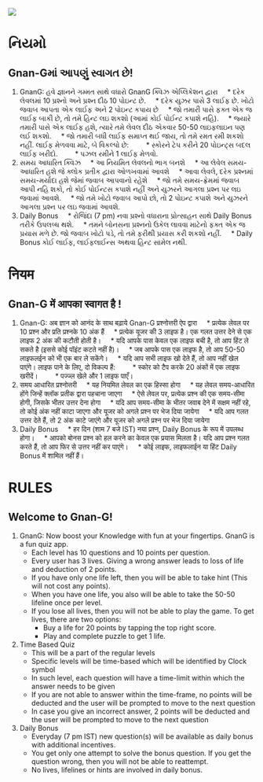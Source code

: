 ![](http://purecelibacy.org/wp-content/themes/celibacy/images/gnyang.png)
# નિયમો
## Gnan-Gમાં આપણું સ્વાગત છે!
1. GnanG: હવે જ્ઞાનને ગમ્મત સાથે વધારો GnanG ક્વિઝ એપ્લિકેશન દ્વારા
    * દરેક લેવલમાં 10 પ્રશ્નો અને પ્રશ્ન દીઠ 10 પોઇન્ટ છે.
    * દરેક યુઝર પાસે 3 લાઈફ છે. ખોટો જવાબ આપતા એક લાઈફ અને 2 પોઇન્ટ કપાય છે
    * જો તમારી પાસે ફક્ત એક જ લાઈફ બાકી છે, તો તમે હિન્ટ લઇ શકશો (આમાં કોઈ પોઈન્ટ કપાશે નહિ).
    * જ્યારે તમારી પાસે એક લાઈફ હશે, ત્યારે તમે લેવલ દીઠ એકવાર 50-50 લાઇફલાઇન પણ લઈ શકશો.
    * જો તમારી બધી લાઈફ સમાપ્ત થઈ જાય, તો તમે રમત રમી શકશો નહીં. લાઈફ મેળવવા માટે, બે વિકલ્પો છે:
        * સ્કોરને ટેપ કરીને 20 પોઇન્ટ્સ બદલ લાઈફ ખરીદો.
        * પઝલ રમીને 1 લાઈફ મેળવો.
2. સમય આધારિત ક્વિઝ
    * આ નિયમિત લેવલનો ભાગ બનશે
    * આ લેવેલ સમય-આધારિત હશે જે ક્લોક પ્રતીક દ્વારા ઓળખવામાં આવશે
    * આવા લેવલે, દરેક પ્રશ્નમાં સમય-મર્યાદા હશે જેમાં જવાબ આપવાનો રહેશે
    * જો તમે સમય-ફ્રેમમાં જવાબ આપી નહિ શકો, તો કોઈ પોઈન્ટસ કપાશે નહીં અને યુઝરને આગલા પ્રશ્ન પર લઇ જવામાં આવશે.
    * જો તમે ખોટો જવાબ આપો છો, તો 2 પોઇન્ટ કપાશે અને યુઝરને આગલા પ્રશ્ન પર લઇ જવામાં આવશે.
3. Daily Bonus
    * રોજિંદા (7 pm) નવા પ્રશ્નો વધારાના પ્રોત્સાહન સાથે Daily Bonus તરીકે ઉપલબ્ધ થશે.
    * તમને બોનસના પ્રશ્નનો ઉકેલ લાવવા માટેનો ફક્ત એક જ પ્રયાસ મળે છે. જો જવાબ ખોટો પડે, તો તમે ફરીથી પ્રયાસ કરી શકશો નહીં.
    * Daily Bonus કોઈ લાઈફ, લાઈફલાઈન્સ અથવા હિન્ટ સામેલ નથી.

# नियम
## Gnan-G में आपका स्वागत है !
1. Gnan-G: अब ज्ञान को आनंद के साथ बढ़ाये Gnan-G प्रश्नोत्तरी ऐप द्वारा
    * प्रत्येक लेवल पर 10 प्रश्न और प्रति प्रश्नके 10 अंक हैं
    * प्रत्येक यूजर की 3 लाइफ है। एक गलत उत्तर देने से एक लाइफ 2 अंक की कटौती होती है।
    * यदि आपके पास केवल एक लाइफ बची है, तो आप हिंट ले सकते है (इससे कोई पॉइंट कटते नहीं है)।
    * जब आपके पास एक लाइफ है, तो आप 50-50 लाइफलईन को भी एक बार ले सकेंगे।
    * यदि आप सभी लाइफ खो देते हैं, तो आप नहीं खेल पाएंगे। लाइफ पाने के लिए, दो विकल्प हैं:
        * स्कोर को टैप करके 20 अंकों में एक लाइफ खरीदें।
        * पज्ज्ल खेले और 1 लाइफ पाएँ।
2. समय आधारित प्रश्नोत्तरी
    * यह नियमित लेवल का एक हिस्सा होगा
    * यह लेवल समय-आधारित होंगे जिन्हें क्लॉक प्रतीक द्वारा पहचाना जाएगा
    * ऐसे लेवल पर, प्रत्येक प्रश्न की एक समय-सीमा होगी, जिसके भीतर उत्तर देना होगा
    * यदि आप समय-सीमा के भीतर जवाब देने में सक्षम नहीं रहे, तो कोई अंक नहीं काटा जाएगा और यूजर को अगले प्रश्न पर भेज दिया जायेगा
    * यदि आप गलत उत्तर देते हैं, तो 2 अंक काटे जाएंगे और यूजर को अगले प्रश्न पर भेज दिया जायेगा
3. Daily Bonus
    * हर दिन (शाम 7 बजे IST) नया प्रश्न, Daily Bonus के रूप में उपलब्ध होगा।
    * आपको बोनस प्रश्न को हल करने का केवल एक प्रयास मिलता है। यदि आप प्रश्न गलत करते हैं, तो आप फिर से उत्तर नहीं कर पाएंगे।
    * कोई लाइफ, लाइफलाईन या हिंट Daily Bonus में शामिल नहीं हैं।

# RULES
## Welcome to Gnan-G!
1. GnanG: Now boost your Knowledge with fun at your fingertips. GnanG is a fun quiz app.
    * Each level has 10 questions and 10 points per question.
    * Every user has 3 lives. Giving a wrong answer leads to loss of life and deduction of 2 points.
    * If you have only one life left, then you will be able to take hint (This will not cost any points).
    * When you have one life, you also will be able to take the 50-50 lifeline once per level.
    * If you lose all lives, then you will not be able to play the game. To get lives, there are two options:
        * Buy a life for 20 points by tapping the top right score.
        * Play and complete puzzle to get 1 life.
2. Time Based Quiz
    * This will be a part of the regular levels
    * Specific levels will be time-based which will be identified by Clock symbol
    * In such level, each question will have a time-limit within which the answer needs to be given
    * If you are not able to answer within the time-frame, no points will be deducted and the user will be prompted to move to the next question
    * In case you give an incorrect answer, 2 points will be deducted and the user will be prompted to move to the next question
3. Daily Bonus
    * Everyday (7 pm IST) new question(s) will be available as daily bonus with additional incentives.
    * You get only one attempt to solve the bonus question. If you get the question wrong, then you will not be able to reattempt.
    * No lives, lifelines or hints are involved in daily bonus.
